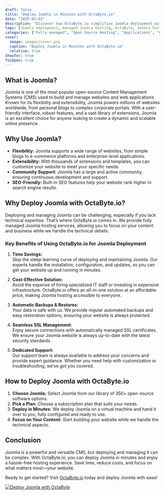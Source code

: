 ```yaml
---
draft: false
title: "Deploy Joomla in Minutes with OctaByte.io"
date: "2025-03-03"
description: "Discover how OctaByte.io simplifies Joomla deployment with fully managed services. Save time, reduce costs, and enjoy hassle-free Joomla hosting with automatic backups, SSL management, and expert support."
tags: [Joomla deployment, managed Joomla hosting, OctaByte, Joomla hosting services, Joomla CMS, managed open-source software, Joomla setup, Joomla benefits, Joomla SSL management, Joomla backups]
categories: ["Fully managed", "Open Source Hosting", "Applications", "Cms", "Joomla"]
cover:
  image: images/cover.png
  caption: "Deploy Joomla in Minutes with OctaByte.io"
  relative: true
ShowToc: true
TocOpen: true
---
```



## What is Joomla?

Joomla is one of the most popular open-source Content Management Systems (CMS) used to build and manage websites and web applications. Known for its flexibility and extensibility, Joomla powers millions of websites worldwide, from personal blogs to complex corporate portals. With a user-friendly interface, robust features, and a vast library of extensions, Joomla is an excellent choice for anyone looking to create a dynamic and scalable online presence.

## Why Use Joomla?

- **Flexibility:** Joomla supports a wide range of websites, from simple blogs to e-commerce platforms and enterprise-level applications.  
- **Extensibility:** With thousands of extensions and templates, you can customize your website to meet your specific needs.  
- **Community Support:** Joomla has a large and active community, ensuring continuous development and support.  
- **SEO-Friendly:** Built-in SEO features help your website rank higher in search engine results.  

## Why Deploy Joomla with OctaByte.io?

Deploying and managing Joomla can be challenging, especially if you lack technical expertise. That’s where OctaByte.io comes in. We provide fully managed Joomla hosting services, allowing you to focus on your content and business while we handle the technical details.

### Key Benefits of Using OctaByte.io for Joomla Deployment

1. **Time Savings:**  
   Skip the steep learning curve of deploying and maintaining Joomla. Our experts handle the installation, configuration, and updates, so you can get your website up and running in minutes.

2. **Cost-Effective Solution:**  
   Avoid the expense of hiring specialized IT staff or investing in expensive infrastructure. OctaByte.io offers an all-in-one solution at an affordable price, making Joomla hosting accessible to everyone.

3. **Automatic Backups & Restores:**  
   Your data is safe with us. We provide regular automated backups and easy restoration options, ensuring your website is always protected.

4. **Seamless SSL Management:**  
   Enjoy secure connections with automatically managed SSL certificates. We ensure your Joomla website is always up-to-date with the latest security standards.

5. **Dedicated Support:**  
   Our support team is always available to address your concerns and provide expert guidance. Whether you need help with customization or troubleshooting, we’ve got you covered.

## How to Deploy Joomla with OctaByte.io

1. **Choose Joomla:** Select Joomla from our library of 350+ open-source software options.  
2. **Pick a Plan:** Choose a subscription plan that suits your needs.  
3. **Deploy in Minutes:** We deploy Joomla on a virtual machine and hand it over to you, fully configured and ready to use.  
4. **Focus on Your Content:** Start building your website while we handle the technical aspects.  

## Conclusion

Joomla is a powerful and versatile CMS, but deploying and managing it can be complex. With OctaByte.io, you can deploy Joomla in minutes and enjoy a hassle-free hosting experience. Save time, reduce costs, and focus on what matters most—your website.  

Ready to get started? Visit [OctaByte.io](https://octabyte.io) today and deploy Joomla with ease!

[![Deploy Joomla with OctaByte](/images/deploy-on-octabyte.png)](https://octabyte.io/fully-managed-open-source-services/applications/cms/joomla)